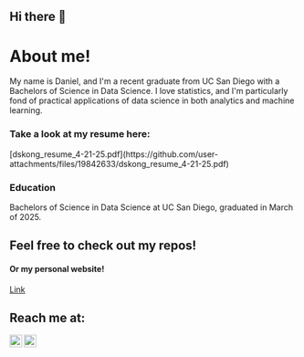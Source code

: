 ## Hi there 👋

<h1> About me! </h1>
My name is Daniel, and I'm a recent graduate from UC San Diego with a Bachelors of Science in Data Science. I love statistics, and I'm particularly fond of practical applications of data science in both analytics and machine learning.

<h3>Take a look at my resume here:</h3>
[dskong_resume_4-21-25.pdf](https://github.com/user-attachments/files/19842633/dskong_resume_4-21-25.pdf)

<h3>Education</h3>
Bachelors of Science in Data Science at UC San Diego, graduated in March of 2025.

<h2> Feel free to check out my repos! </h2>
<h4> Or my personal website!</h4>

[Link](https://dskong07.github.io/)

<h2>Reach me at:</h2>

[<img align="left" alt="JoshMadakor | LinkedIn" width="22px" src="https://cdn.jsdelivr.net/npm/simple-icons@v3/icons/linkedin.svg" />](https://linkedin.com/in/dskong07)
[<img align="left" alt="JoshMadakor | LinkedIn" width="22px" src="https://cdn.jsdelivr.net/npm/simple-icons@v3/icons/gmail.svg" />](mailto:dskong07@gmail.com)
<!--
**dskong07/dskong07** is a ✨ _special_ ✨ repository because its `README.md` (this file) appears on your GitHub profile.

Here are some ideas to get you started:

- 🔭 I’m currently working on ...
- 🌱 I’m currently learning ...
- 👯 I’m looking to collaborate on ...
- 🤔 I’m looking for help with ...
- 💬 Ask me about ...
- 📫 How to reach me: ...
- 😄 Pronouns: ...
- ⚡ Fun fact: ...
-->
